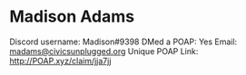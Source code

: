 # Madison Adams

Discord username: Madison#9398
DMed a POAP: Yes
Email: madams@civicsunplugged.org
Unique POAP Link: 
http://POAP.xyz/claim/jja7jj